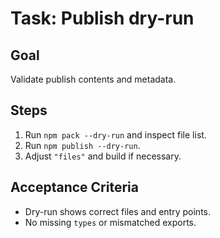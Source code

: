 # Task: Publish dry-run

## Goal
Validate publish contents and metadata.

## Steps
1. Run `npm pack --dry-run` and inspect file list.
2. Run `npm publish --dry-run`.
3. Adjust `"files"` and build if necessary.

## Acceptance Criteria
- Dry-run shows correct files and entry points.
- No missing `types` or mismatched exports.
